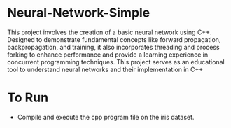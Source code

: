 # Neural-Network-Simple
This project involves the creation of a basic neural network using C++. Designed to demonstrate fundamental concepts like forward propagation, backpropagation, and training, it also incorporates threading and process forking to enhance performance and provide a learning experience in concurrent programming techniques. This project serves as an educational tool to understand neural networks and their implementation in C++

# To Run
- Compile and execute the cpp program file on the iris dataset.
